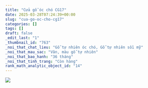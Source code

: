 ```yaml
---
title: "Cửa gỗ óc chó CG17"
date: 2025-03-28T07:24:39+00:00
slug: "cua-go-oc-cho-cg17"
categories: []
tags: []
draft: false
_edit_last: "1"
_thumbnail_id: "763"
_noi_that_chat_lieu: "Gỗ tự nhiên óc chó, Gỗ tự nhiên sồi mỹ"
_noi_that_mau_sac: "Vân, màu gỗ tự nhiên"
_noi_that_bao_hanh: "36 tháng"
_noi_that_tinh_trang: "Còn hàng"
rank_math_analytic_object_id: "14"
---
```

![](https://romax.vn/wp-content/uploads/2025/03/cua-go-oc-cho-cg17-1-1280x896.webp)